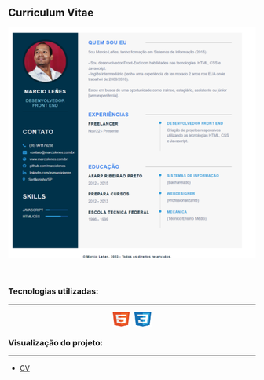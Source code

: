 
## Curriculum Vitae # 

<p align="center">
  <img src="screenshot.do.projeto.png"></img>
</p>
<br>

### Tecnologias utilizadas:
<hr>

<div align="center">
  <img align="center" alt="HTML" height="30" width="40" src="https://raw.githubusercontent.com/devicons/devicon/master/icons/html5/html5-original.svg">
  <img align="center" alt="CSS" height="30" width="40" src="https://raw.githubusercontent.com/devicons/devicon/master/icons/css3/css3-original.svg">
</div>


### Visualização do projeto:<hr>

- [CV](https://marciolenes.com.br/)


